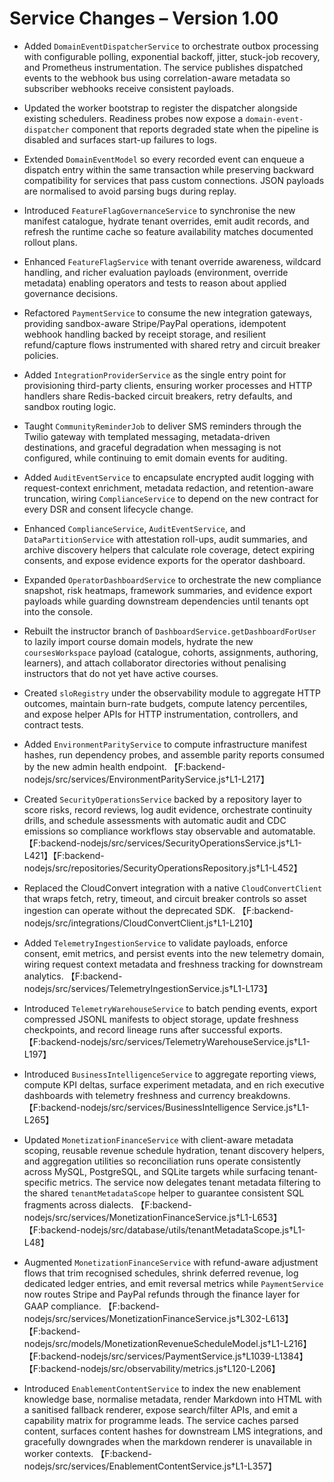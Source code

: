 # Service Changes – Version 1.00

- Added `DomainEventDispatcherService` to orchestrate outbox processing with configurable polling, exponential backoff, jitter, stuck-job recovery, and Prometheus instrumentation. The service publishes dispatched events to the webhook bus using correlation-aware metadata so subscriber webhooks receive consistent payloads.
- Updated the worker bootstrap to register the dispatcher alongside existing schedulers. Readiness probes now expose a `domain-event-dispatcher` component that reports degraded state when the pipeline is disabled and surfaces start-up failures to logs.
- Extended `DomainEventModel` so every recorded event can enqueue a dispatch entry within the same transaction while preserving backward compatibility for services that pass custom connections. JSON payloads are normalised to avoid parsing bugs during replay.
- Introduced `FeatureFlagGovernanceService` to synchronise the new manifest catalogue, hydrate tenant overrides, emit audit records, and refresh the runtime cache so feature availability matches documented rollout plans.
- Enhanced `FeatureFlagService` with tenant override awareness, wildcard handling, and richer evaluation payloads (environment, override metadata) enabling operators and tests to reason about applied governance decisions.
- Refactored `PaymentService` to consume the new integration gateways, providing sandbox-aware Stripe/PayPal operations, idempotent webhook handling backed by receipt storage, and resilient refund/capture flows instrumented with shared retry and circuit breaker policies.
- Added `IntegrationProviderService` as the single entry point for provisioning third-party clients, ensuring worker processes and HTTP handlers share Redis-backed circuit breakers, retry defaults, and sandbox routing logic.
- Taught `CommunityReminderJob` to deliver SMS reminders through the Twilio gateway with templated messaging, metadata-driven destinations, and graceful degradation when messaging is not configured, while continuing to emit domain events for auditing.
- Added `AuditEventService` to encapsulate encrypted audit logging with request-context enrichment, metadata redaction, and retention-aware truncation, wiring `ComplianceService` to depend on the new contract for every DSR and consent lifecycle change.
- Enhanced `ComplianceService`, `AuditEventService`, and `DataPartitionService` with attestation roll-ups, audit summaries, and archive discovery helpers that calculate role coverage, detect expiring consents, and expose evidence exports for the operator dashboard.
- Expanded `OperatorDashboardService` to orchestrate the new compliance snapshot, risk heatmaps, framework summaries, and evidence export payloads while guarding downstream dependencies until tenants opt into the console.
- Rebuilt the instructor branch of `DashboardService.getDashboardForUser` to lazily import course domain models, hydrate the new
  `coursesWorkspace` payload (catalogue, cohorts, assignments, authoring, learners), and attach collaborator directories without
  penalising instructors that do not yet have active courses.
- Created `sloRegistry` under the observability module to aggregate HTTP outcomes, maintain burn-rate budgets, compute latency percentiles, and expose helper APIs for HTTP instrumentation, controllers, and contract tests.
- Added `EnvironmentParityService` to compute infrastructure manifest hashes, run dependency probes, and assemble parity reports consumed by the new admin health endpoint. 【F:backend-nodejs/src/services/EnvironmentParityService.js†L1-L217】
- Created `SecurityOperationsService` backed by a repository layer to score risks, record reviews, log audit evidence, orchestrate continuity drills, and schedule assessments with automatic audit and CDC emissions so compliance workflows stay observable and automatable. 【F:backend-nodejs/src/services/SecurityOperationsService.js†L1-L421】【F:backend-nodejs/src/repositories/SecurityOperationsRepository.js†L1-L452】
- Replaced the CloudConvert integration with a native `CloudConvertClient` that wraps fetch, retry, timeout, and circuit breaker controls so asset ingestion can operate without the deprecated SDK. 【F:backend-nodejs/src/integrations/CloudConvertClient.js†L1-L210】
- Added `TelemetryIngestionService` to validate payloads, enforce consent, emit metrics, and persist events into the new telemetry domain, wiring request context metadata and freshness tracking for downstream analytics. 【F:backend-nodejs/src/services/TelemetryIngestionService.js†L1-L173】
- Introduced `TelemetryWarehouseService` to batch pending events, export compressed JSONL manifests to object storage, update freshness checkpoints, and record lineage runs after successful exports. 【F:backend-nodejs/src/services/TelemetryWarehouseService.js†L1-L197】
- Introduced `BusinessIntelligenceService` to aggregate reporting views, compute KPI deltas, surface experiment metadata, and en
rich executive dashboards with telemetry freshness and currency breakdowns. 【F:backend-nodejs/src/services/BusinessIntelligence
Service.js†L1-L265】

- Updated `MonetizationFinanceService` with client-aware metadata scoping, reusable revenue schedule hydration, tenant discovery helpers, and aggregation utilities so reconciliation runs operate consistently across MySQL, PostgreSQL, and SQLite targets while surfacing tenant-specific metrics. The service now delegates tenant metadata filtering to the shared `tenantMetadataScope` helper to guarantee consistent SQL fragments across dialects. 【F:backend-nodejs/src/services/MonetizationFinanceService.js†L1-L653】【F:backend-nodejs/src/database/utils/tenantMetadataScope.js†L1-L48】
- Augmented `MonetizationFinanceService` with refund-aware adjustment flows that trim recognised schedules, shrink deferred revenue, log dedicated ledger entries, and emit reversal metrics while `PaymentService` now routes Stripe and PayPal refunds through the finance layer for GAAP compliance. 【F:backend-nodejs/src/services/MonetizationFinanceService.js†L302-L613】【F:backend-nodejs/src/models/MonetizationRevenueScheduleModel.js†L1-L216】【F:backend-nodejs/src/services/PaymentService.js†L1039-L1384】【F:backend-nodejs/src/observability/metrics.js†L120-L206】
- Introduced `EnablementContentService` to index the new enablement knowledge base, normalise metadata, render Markdown into HTML with a sanitised fallback renderer, expose search/filter APIs, and emit a capability matrix for programme leads. The service caches parsed content, surfaces content hashes for downstream LMS integrations, and gracefully downgrades when the markdown renderer is unavailable in worker contexts. 【F:backend-nodejs/src/services/EnablementContentService.js†L1-L357】
